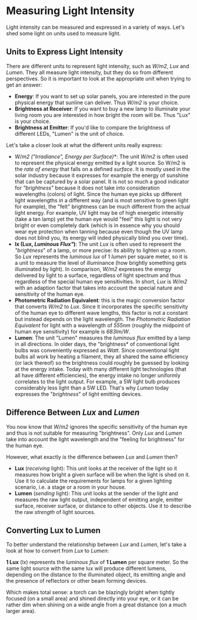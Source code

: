 # Measuring Light Intensity

Light intensity can be measured and expressed in a variety of ways. Let's shed some light on units used to measure light.

## Units to Express Light Intensity

There are different units to represent light intensity, such as *W/m2*, *Lux* and *Lumen*. They all measure light intensity, but they do so from different perspectives. So it is important to look at the appropriate unit when trying to get an answer:

* **Energy**: If you want to set up solar panels, you are interested in the pure physical energy that sunline can deliver. Thus *W/m2* is your choice.
* **Brightness at Receiver**: If you want to buy a new lamp to illuminate your living room you are interested in how bright the room will be. Thus "Lux" is your choice.
* **Brightness at Emitter**: If you'd like to compare the brightness of different LEDs, "Lumen" is the unit of choice.

Let's take a closer look at what the different units really express:

* **W/m2 (*"Irradiance"*, Energy per Surface*)**: The unit *W/m2* is often used to represent the physical energy emitted by a light source. So W/m2 is the *rate of energy* that falls on a defined *surface*. It is mostly used in the solar industry because it expresses for example the energy of sunshine that can be captured by a solar panel. It is not so much a good indicator for *"brightness*" because it does not take into consideration wavelengths (colors) of light. Since the human eye picks up different light wavelengths in a different way (and is most sensitive to green light for example), the "felt" brightness can be much different from the actual light energy. For example, UV light may be of high energetic intensitiy (take a tan lamp) yet the human eye would "feel" this light is not very bright or even completely dark (which is in essence why you should wear eye protection when tanning because even though the UV lamp does not blind you, its energy will inded physically blind you over time).
* **lx (Lux, *Luminous Flux"*)**: The unit *Lux* is often used to represent the *"brightness*" of a lamp, or more precise: its ability to lighten up a room. So *Lux* represents the *luminous lux* of 1 *lumen* per square meter, so it is a unit to measure the level of illuminance (how brightly something gets illuminated by light). In comparison, *W/m2* expresses the energy delivered by light to a surface, regardless of light spectrum and thus regardless of the special human eye sensitivities. In short, *Lux* is *W/m2* with an adaption factor that takes into account the special nature and sensitivity of the human eye.
* **Photometric Radiation Equivalent**: this is the magic conversion factor that converts *W/m2* to *Lux*. Since it incorporates the specific sensitivity of the human eye to different wave lengths, this factor is not a constant but instead depends on the light wavelength. The *Photometric Radiation Equivalent* for light with a wavelength of *555nm* (roughly the midpoint of human eye sensitivity) for example is *683lm/W*.
* **Lumen**: The unit "Lumen" measures the *luminous flux* emitted by a lamp in all directions. In older days, the "brightness* of conventional light bulbs was conveniently expressed as *Watt*. Since conventional light bulbs all work by heating a filament, they all shared the same efficiency (or lack thereof) so the brightness could roughly be guessed by looking at the energy intake. Today with many different light technologies (that all have different efficiencies), the energy intake no longer uniformly correlates to the light output. For example, a 5W light bulb produces considerably less light than a 5W LED. That's why *Lumen* today expresses the "*brightness*" of light emitting devices. 

## Difference Between *Lux* and *Lumen*

You now know that *W/m2* ignores the specific sensitivity of the human eye and thus is not suitable for measuring "brightness". Only *Lux* and *Lumen* take into account the light wavelength and the "feeling for brightness" for the human eye.

However, what exactly *is* the difference between *Lux* and *Lumen* then?

* **Lux** (*receiving* light): This unit looks at the receiver of the light so it measures how bright a given surface will be when the light is shed on it. Use it to calculate the requirements for lamps for a given lighting scenario, i.e. a stage or a room in your house.
* **Lumen** (*sending* light): This unit looks at the sender of the light and measures the raw light output, independent of emitting angle, emitter surface, receiver surface, or distance to other objects. Use it to describe the raw *strength* of light sources.

## Converting Lux to Lumen

To better understand the relationship between *Lux* and *Lumen*, let's take a look at how to convert from *Lux* to *Lumen*:

**1 Lux** (lx) represents the *luminous flux* of **1 Lumen** per square meter. So the same light source with the same lux will produce different lumens, depending on the distance to the illuminated object, its emitting angle and the presence of reflectors or other beam forming devices.

Which makes total sense: a torch can be blazingly bright when tightly focused (on a small area) and shined directly into your eye, or it can be rather dim when shining on a wide angle from a great distance (on a much larger area).

